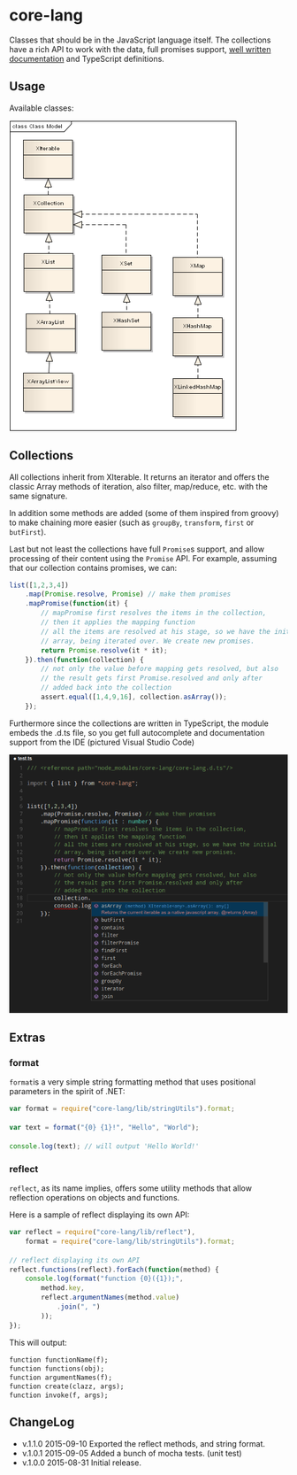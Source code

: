 # core-lang

Classes that should be in the JavaScript language itself. The collections have a rich API to
work with the data, full promises support, [well written documentation](https://github.com/bmustiata/core-lang/blob/master/src/main/core/Iterable.ts) and TypeScript definitions.

## Usage

Available classes:

<img src="doc/class-diagram.png">

## Collections

All collections inherit from XIterable. It returns an iterator and offers the classic Array methods of iteration,
also filter, map/reduce, etc. with the same signature.

In addition some methods are added (some of them inspired from groovy) to make chaining more easier (such as `groupBy`,
`transform`, `first` or `butFirst`).

Last but not least the collections have full `Promise`s support, and allow processing of their content using the `Promise`
API. For example, assuming that our collection contains promises, we can:

```javascript
list([1,2,3,4])
    .map(Promise.resolve, Promise) // make them promises
    .mapPromise(function(it) {
        // mapPromise first resolves the items in the collection,
        // then it applies the mapping function
        // all the items are resolved at his stage, so we have the initial
        // array, being iterated over. We create new promises.
        return Promise.resolve(it * it);
    }).then(function(collection) {
        // not only the value before mapping gets resolved, but also
        // the result gets first Promise.resolved and only after
        // added back into the collection
        assert.equal([1,4,9,16], collection.asArray());
    });
```

Furthermore since the collections are written in TypeScript, the module embeds the .d.ts file, so you get full
autocomplete and documentation support from the IDE (pictured Visual Studio Code)

<img src="doc/vscode-autocomplete.png"/>

## Extras

### format

`format`is a very simple string formatting method that uses positional parameters in the spirit of .NET:

```javascript
var format = require("core-lang/lib/stringUtils").format;

var text = format("{0} {1}!", "Hello", "World");

console.log(text); // will output 'Hello World!'
```

### reflect

`reflect`, as its name implies, offers some utility methods that allow reflection operations on objects and functions.

Here is a sample of reflect displaying its own API:

```javascript
var reflect = require("core-lang/lib/reflect"),
    format = require("core-lang/lib/stringUtils").format;

// reflect displaying its own API
reflect.functions(reflect).forEach(function(method) {
    console.log(format("function {0}({1});",
        method.key,
        reflect.argumentNames(method.value)
            .join(", ")
        ));
});
```

This will output:

```text
function functionName(f);
function functions(obj);
function argumentNames(f);
function create(clazz, args);
function invoke(f, args);
```

## ChangeLog

* v.1.1.0  2015-09-10  Exported the reflect methods, and string format.
* v.1.0.1  2015-09-05  Added a bunch of mocha tests. (unit test)
* v.1.0.0  2015-08-31  Initial release.

